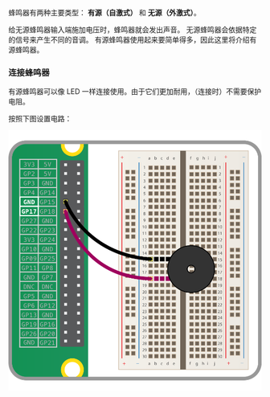 蜂鸣器有两种主要类型： **有源（自激式）** 和 **无源（外激式）**。

给无源蜂鸣器输入端施加电压时，蜂鸣器就会发出声音。 无源蜂鸣器会依据特定的信号来产生不同的音调。 有源蜂鸣器使用起来要简单得多，因此这里将介绍有源蜂鸣器。

### 连接蜂鸣器

有源蜂鸣器可以像 LED 一样连接使用。由于它们更加耐用，（连接时）不需要保护电阻。

按照下图设置电路：

![蜂鸣器电路](images/buzzer-circuit.png)

